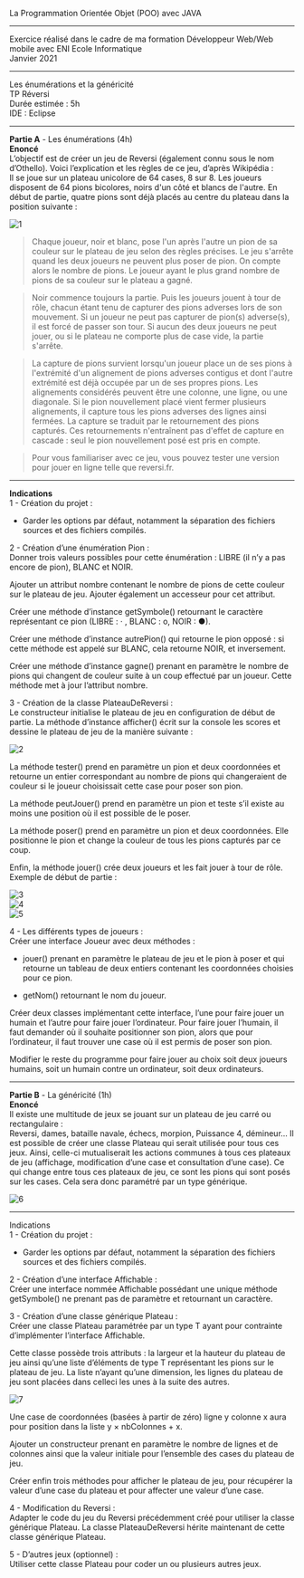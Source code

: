 La Programmation Orientée Objet (POO) avec JAVA  
***********************************************************************************
Exercice réalisé dans le cadre de ma formation Développeur Web/Web mobile avec ENI Ecole Informatique  
Janvier 2021  
***********************************************************************************
Les énumérations et la généricité    
TP Réversi    
Durée estimée : 5h  
IDE : Eclipse  
***********************************************************************************
__Partie A__ - Les énumérations (4h)   
__Enoncé__  
L’objectif est de créer un jeu de Reversi (également connu sous le nom d’Othello). Voici
l’explication et les règles de ce jeu, d’après Wikipédia :  
Il se joue sur un plateau unicolore de 64 cases, 8 sur 8. Les joueurs disposent de 64 pions
bicolores, noirs d'un côté et blancs de l'autre. En début de partie, quatre pions sont déjà
placés au centre du plateau dans la position suivante :  

![1](1.png)  

>Chaque joueur, noir et blanc, pose l'un après l'autre un pion de sa couleur sur le plateau de
jeu selon des règles précises. Le jeu s'arrête quand les deux joueurs ne peuvent plus poser
de pion. On compte alors le nombre de pions. Le joueur ayant le plus grand nombre de
pions de sa couleur sur le plateau a gagné.  

>Noir commence toujours la partie. Puis les joueurs jouent à tour de rôle, chacun étant tenu
de capturer des pions adverses lors de son mouvement. Si un joueur ne peut pas capturer
de pion(s) adverse(s), il est forcé de passer son tour. Si aucun des deux joueurs ne peut
jouer, ou si le plateau ne comporte plus de case vide, la partie s'arrête.  

>La capture de pions survient lorsqu'un joueur place un de ses pions à l'extrémité d'un
alignement de pions adverses contigus et dont l'autre extrémité est déjà occupée par un
de ses propres pions. Les alignements considérés peuvent être une colonne, une ligne, ou
une diagonale. Si le pion nouvellement placé vient fermer plusieurs alignements, il capture
tous les pions adverses des lignes ainsi fermées. La capture se traduit par le retournement
des pions capturés. Ces retournements n'entraînent pas d'effet de capture en cascade :
seul le pion nouvellement posé est pris en compte.  

>Pour vous familiariser avec ce jeu, vous pouvez tester une version pour jouer en ligne telle
que reversi.fr.  
*************************************************
__Indications__  
1 - Création du projet :  
- Garder les options par défaut, notamment la séparation des fichiers sources et
des fichiers compilés.  

2 - Création d’une énumération Pion :  
Donner trois valeurs possibles pour cette énumération : LIBRE (il n’y a pas encore de
pion), BLANC et NOIR.  

Ajouter un attribut nombre contenant le nombre de pions de cette couleur sur le
plateau de jeu. Ajouter également un accesseur pour cet attribut.  

Créer une méthode d’instance getSymbole() retournant le caractère représentant
ce pion (LIBRE : · , BLANC : o, NOIR : ●).  

Créer une méthode d’instance autrePion() qui retourne le pion opposé : si cette
méthode est appelé sur BLANC, cela retourne NOIR, et inversement.  

Créer une méthode d’instance gagne() prenant en paramètre le nombre de pions
qui changent de couleur suite à un coup effectué par un joueur. Cette méthode
met à jour l’attribut nombre.  

3 - Création de la classe PlateauDeReversi :  
Le constructeur initialise le plateau de jeu en configuration de début de partie.
La méthode d’instance afficher() écrit sur la console les scores et dessine le
plateau de jeu de la manière suivante :  

![2](2.png)  

La méthode tester() prend en paramètre un pion et deux coordonnées et
retourne un entier correspondant au nombre de pions qui changeraient de couleur
si le joueur choisissait cette case pour poser son pion.  

La méthode peutJouer() prend en paramètre un pion et teste s’il existe au moins
une position où il est possible de le poser.  

La méthode poser() prend en paramètre un pion et deux coordonnées. Elle
positionne le pion et change la couleur de tous les pions capturés par ce coup.  

Enfin, la méthode jouer() crée deux joueurs et les fait jouer à tour de rôle.  
Exemple de début de partie :  

![3](3.png)    
![4](4.png)  
![5](5.png)  

4 - Les différents types de joueurs :  
Créer une interface Joueur avec deux méthodes :  
- jouer() prenant en paramètre le plateau de jeu et le pion à poser et qui
retourne un tableau de deux entiers contenant les coordonnées choisies pour
ce pion.  

- getNom() retournant le nom du joueur.  

Créer deux classes implémentant cette interface, l’une pour faire jouer un humain
et l’autre pour faire jouer l’ordinateur. Pour faire jouer l’humain, il faut demander où
il souhaite positionner son pion, alors que pour l’ordinateur, il faut trouver une case
où il est permis de poser son pion.  

Modifier le reste du programme pour faire jouer au choix soit deux joueurs humains,
soit un humain contre un ordinateur, soit deux ordinateurs.  
**********************************************************************
__Partie B__ - La généricité (1h)      
__Enoncé__   
Il existe une multitude de jeux se jouant sur un plateau de jeu carré ou rectangulaire :  
Reversi, dames, bataille navale, échecs, morpion, Puissance 4, démineur… Il est possible de
créer une classe Plateau qui serait utilisée pour tous ces jeux. Ainsi, celle-ci mutualiserait les
actions communes à tous ces plateaux de jeu (affichage, modification d’une case et
consultation d’une case). Ce qui change entre tous ces plateaux de jeu, ce sont les pions
qui sont posés sur les cases. Cela sera donc paramétré par un type générique.  

![6](6.png) 
***************************************************************
Indications  
1 - Création du projet :  
- Garder les options par défaut, notamment la séparation des fichiers sources et
des fichiers compilés.  

2 - Création d’une interface Affichable :  
Créer une interface nommée Affichable possédant une unique méthode
getSymbole() ne prenant pas de paramètre et retournant un caractère.  

3 - Création d’une classe générique Plateau :  
Créer une classe Plateau paramétrée par un type T ayant pour contrainte
d’implémenter l’interface Affichable.  

Cette classe possède trois attributs : la largeur et la hauteur du plateau de jeu ainsi
qu’une liste d’éléments de type T représentant les pions sur le plateau de jeu. La
liste n’ayant qu’une dimension, les lignes du plateau de jeu sont placées dans celleci les unes à la suite des autres.

![7](7.png)  

Une case de coordonnées (basées à partir de zéro) ligne y colonne x aura pour
position dans la liste y × nbColonnes + x.  

Ajouter un constructeur prenant en paramètre le nombre de lignes et de colonnes
ainsi que la valeur initiale pour l’ensemble des cases du plateau de jeu.  

Créer enfin trois méthodes pour afficher le plateau de jeu, pour récupérer la valeur
d’une case du plateau et pour affecter une valeur d’une case.  

4 - Modification du Reversi :  
Adapter le code du jeu du Reversi précédemment créé pour utiliser la classe
générique Plateau. La classe PlateauDeReversi hérite maintenant de cette classe
générique Plateau.  

5 - D’autres jeux (optionnel) :  
Utiliser cette classe Plateau pour coder un ou plusieurs autres jeux.  

